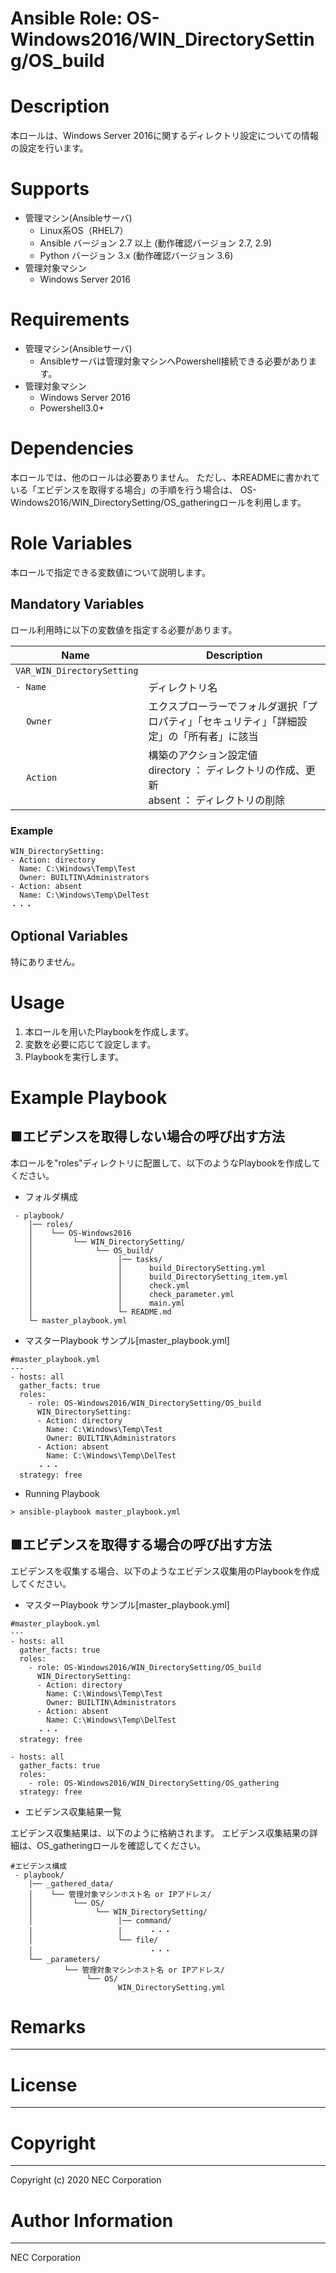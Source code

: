 Ansible Role: OS-Windows2016/WIN_DirectorySetting/OS_build
=======================================================
# Description
本ロールは、Windows Server 2016に関するディレクトリ設定についての情報の設定を行います。

# Supports
- 管理マシン(Ansibleサーバ)
  * Linux系OS（RHEL7）
  * Ansible バージョン 2.7 以上 (動作確認バージョン 2.7, 2.9)
  * Python バージョン 3.x  (動作確認バージョン 3.6)
- 管理対象マシン
  * Windows Server 2016

# Requirements
- 管理マシン(Ansibleサーバ)
  * Ansibleサーバは管理対象マシンへPowershell接続できる必要があります。
- 管理対象マシン
  * Windows Server 2016
  * Powershell3.0+

# Dependencies

本ロールでは、他のロールは必要ありません。
ただし、本READMEに書かれている「エビデンスを取得する場合」の手順を行う場合は、
OS-Windows2016/WIN_DirectorySetting/OS_gatheringロールを利用します。

# Role Variables

本ロールで指定できる変数値について説明します。

## Mandatory Variables

ロール利用時に以下の変数値を指定する必要があります。

| Name | Description | 
| ---- | ----------- | 
| `VAR_WIN_DirectorySetting` |     | 
| `- Name` | ディレクトリ名 | 
| &nbsp;&nbsp;&nbsp;&nbsp;`Owner` | エクスプローラーでフォルダ選択「プロパティ」「セキュリティ」「詳細設定」の「所有者」に該当 | 
| &nbsp;&nbsp;&nbsp;&nbsp;`Action` | 構築のアクション設定値<br>directory ： ディレクトリの作成、更新<br>absent ： ディレクトリの削除 | 

### Example
~~~
WIN_DirectorySetting:
- Action: directory
  Name: C:\Windows\Temp\Test
  Owner: BUILTIN\Administrators
- Action: absent
  Name: C:\Windows\Temp\DelTest
・・・
~~~


## Optional Variables

特にありません。

# Usage

1. 本ロールを用いたPlaybookを作成します。
2. 変数を必要に応じて設定します。
3. Playbookを実行します。

# Example Playbook

## ■エビデンスを取得しない場合の呼び出す方法

本ロールを"roles"ディレクトリに配置して、以下のようなPlaybookを作成してください。

- フォルダ構成

~~~
 - playbook/
    │── roles/
    │    └── OS-Windows2016
    │         └── WIN_DirectorySetting/
    │              └── OS_build/
    │                   │── tasks/
    │                   │      build_DirectorySetting.yml
    │                   │      build_DirectorySetting_item.yml
    │                   │      check.yml
    │                   │      check_parameter.yml
    │                   │      main.yml
    │                   └─ README.md
    └─ master_playbook.yml
~~~

- マスターPlaybook サンプル[master_playbook.yml]

~~~
#master_playbook.yml
---
- hosts: all
  gather_facts: true
  roles:
    - role: OS-Windows2016/WIN_DirectorySetting/OS_build
      WIN_DirectorySetting:
      - Action: directory
        Name: C:\Windows\Temp\Test
        Owner: BUILTIN\Administrators
      - Action: absent
        Name: C:\Windows\Temp\DelTest
      ・・・
  strategy: free
~~~

- Running Playbook

~~~
> ansible-playbook master_playbook.yml
~~~

## ■エビデンスを取得する場合の呼び出す方法

エビデンスを収集する場合、以下のようなエビデンス収集用のPlaybookを作成してください。  

- マスターPlaybook サンプル[master_playbook.yml]

~~~
#master_playbook.yml
---
- hosts: all
  gather_facts: true
  roles:
    - role: OS-Windows2016/WIN_DirectorySetting/OS_build
      WIN_DirectorySetting:
      - Action: directory
        Name: C:\Windows\Temp\Test
        Owner: BUILTIN\Administrators
      - Action: absent
        Name: C:\Windows\Temp\DelTest
      ・・・
  strategy: free

- hosts: all
  gather_facts: true
  roles:
    - role: OS-Windows2016/WIN_DirectorySetting/OS_gathering
  strategy: free
~~~

- エビデンス収集結果一覧

エビデンス収集結果は、以下のように格納されます。
エビデンス収集結果の詳細は、OS_gatheringロールを確認してください。

~~~
#エビデンス構成
 - playbook/
    │── _gathered_data/
    │    └── 管理対象マシンホスト名 or IPアドレス/
    │         └── OS/
    │              └── WIN_DirectorySetting/
    │                   │── command/
    │                   │      ・・・
    │                   └── file/
    │                          ・・・
    └── _parameters/
            └── 管理対象マシンホスト名 or IPアドレス/
                 └── OS/
                        WIN_DirectorySetting.yml
~~~

# Remarks
-------

# License
-------

# Copyright
---------
Copyright (c) 2020 NEC Corporation

# Author Information
------------------
NEC Corporation
